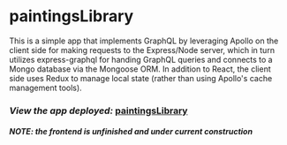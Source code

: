 # paintingsLibrary

This is a simple app that implements GraphQL by leveraging Apollo on the client side for making requests to the Express/Node server, which in turn utilizes express-graphql for handing GraphQL queries and connects to a Mongo database via the Mongoose ORM.  In addition to React, the client side uses Redux to manage local state (rather than using Apollo's cache management tools).



### *View the app deployed:* **[paintingsLibrary](https://paintings-library.herokuapp.com/)**

#### *NOTE:  the frontend is unfinished and under current construction*